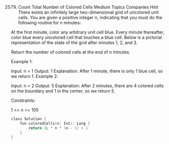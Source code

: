 2579. Count Total Number of Colored Cells
Medium
Topics
Companies
Hint
There exists an infinitely large two-dimensional grid of uncolored unit cells. You are given a positive integer n, indicating that you must do the following routine for n minutes:

At the first minute, color any arbitrary unit cell blue.
Every minute thereafter, color blue every uncolored cell that touches a blue cell.
Below is a pictorial representation of the state of the grid after minutes 1, 2, and 3.


Return the number of colored cells at the end of n minutes.

 

Example 1:

Input: n = 1
Output: 1
Explanation: After 1 minute, there is only 1 blue cell, so we return 1.
Example 2:

Input: n = 2
Output: 5
Explanation: After 2 minutes, there are 4 colored cells on the boundary and 1 in the center, so we return 5. 
 

Constraints:

1 <= n <= 105

```c
class Solution {
    fun coloredCells(n: Int): Long {
        return 2L * n * (n - 1) + 1
    }
}

```
